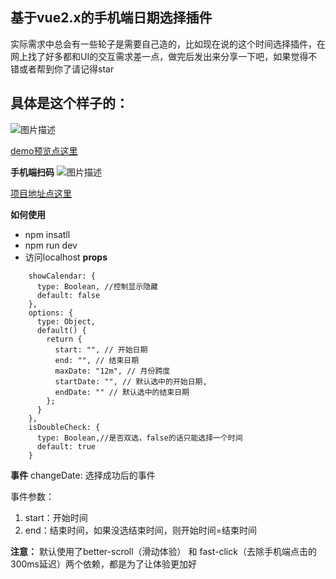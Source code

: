 基于vue2.x的手机端日期选择插件
---------------
实际需求中总会有一些轮子是需要自己造的，比如现在说的这个时间选择插件，在网上找了好多都和UI的交互需求差一点，做完后发出来分享一下吧，如果觉得不错或者帮到你了请记得star

具体是这个样子的：
---------
![图片描述][1]


[demo预览点这里][2]



**手机端扫码**
![图片描述][3]

[项目地址点这里][4]

 **如何使用**

 - npm insatll
 - npm run dev
 - 访问localhost
**props**

```
    showCalendar: {
      type: Boolean, //控制显示隐藏
      default: false
    },
    options: {
      type: Object,
      default() {
        return {
          start: "", // 开始日期
          end: "", // 结束日期
          maxDate: "12m", // 月份跨度
          startDate: "", // 默认选中的开始日期,
          endDate: "" // 默认选中的结束日期
        };
      }
    },
    isDoubleCheck: {
      type: Boolean,//是否双选，false的话只能选择一个时间
      default: true
    }
```
**事件**
    changeDate: 选择成功后的事件 
                
事件参数：           

 1. start：开始时间
 2. end：结束时间，如果没选结束时间，则开始时间=结束时间

**注意：**
    默认使用了better-scroll（滑动体验） 和 fast-click（去除手机端点击的300ms延迟）两个依赖，都是为了让体验更加好


  [1]: http://kol-statics.oss-cn-beijing.aliyuncs.com/2018-04-23/103733717aa85596889296f8ba51d32d338d20.gif
  [2]: http://47.95.9.245/amDatepicker/index.html#/
  [3]: http://kol-statics.oss-cn-beijing.aliyuncs.com/editor/103519bf5cd41f3a43875778d180072a752190.png
  [4]: https://github.com/Amterasu/datepicker
